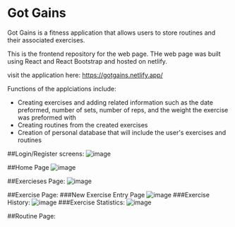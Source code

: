 # Got Gains 

Got Gains is a fitness application that allows users to store routines and their associated exercises.

This is the frontend repository for the web page. 
THe web page was built using React and React Bootstrap and hosted on netlify.

visit the application here: https://gotgains.netlify.app/

Functions of the applciations include:
+ Creating exercises and adding related information such as the date preformed, number of sets, number of reps, and the weight the exercise was preformed with
+ Creating routines from the created exercises
+ Creation of personal database that will include the user's exercises and routines

##Login/Register screens:
![image](https://user-images.githubusercontent.com/48227740/210283150-199f83c3-7d10-430e-a0ae-7028bbd3d8a4.png)

##Home Page
![image](https://user-images.githubusercontent.com/48227740/210283176-047964af-31c6-4161-b806-14a01eed3ca0.png)

##Exercieses Page:
![image](https://user-images.githubusercontent.com/48227740/210283198-ef7f8f78-763b-4670-b2ec-dd7ef7123f03.png)

##Exercise Page:
###New Exercise Entry Page
![image](https://user-images.githubusercontent.com/48227740/210283247-7bdb80ca-941c-40c1-8478-064c29354154.png)
###Exercise History:
![image](https://user-images.githubusercontent.com/48227740/210283295-c4d80cc1-de73-4bf8-97b1-c5cdb5523156.png)
###Exercise Statistics:
![image](https://user-images.githubusercontent.com/48227740/210283312-4931275e-0468-4519-b60a-a59a02ac1bfb.png)

##Routine Page:



